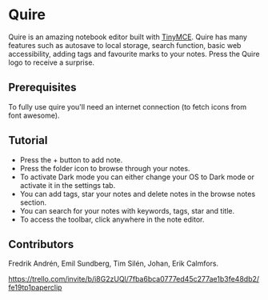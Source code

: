# Quire 
Quire is an amazing notebook editor built with [TinyMCE](https://www.tiny.cloud/features). Quire has many features such as autosave to local storage, search function, basic web accessibility, adding tags and favourite marks to your notes. Press the Quire logo to receive a surprise. 

## Prerequisites
To fully use quire you'll need an internet connection (to fetch icons from font awesome).

## Tutorial
- Press the + button to add note.
- Press the folder icon to browse through your notes.
- To activate Dark mode you can either change your OS to Dark mode or activate it in the settings tab.
- You can add tags, star your notes and delete notes in the browse notes section.
- You can search for your notes with keywords, tags, star and title.
- To access the toolbar, click anywhere in the note editor.

## Contributors
Fredrik Andrén, Emil Sundberg, Tim Silén, Johan, Erik Calmfors.

https://trello.com/invite/b/i8G2zUQl/7fba6bca0777ed45c277ae1b3fe48db2/fe19tp1paperclip
